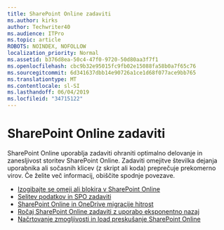 ```yaml
---
title: SharePoint Online zadaviti
ms.author: kirks
author: Techwriter40
ms.audience: ITPro
ms.topic: article
ROBOTS: NOINDEX, NOFOLLOW
localization_priority: Normal
ms.assetid: b376d8ea-50c4-47f0-9720-50d80aa3f7f1
ms.openlocfilehash: cbc9b32e95015fc9fb02e15088fa58b0a7f65c76
ms.sourcegitcommit: 6d341637dbb14e90726a1ce1d68f077ace9bb765
ms.translationtype: MT
ms.contentlocale: sl-SI
ms.lasthandoff: 06/04/2019
ms.locfileid: "34715122"
---
```

# <a name="sharepoint-online-throttling"></a>SharePoint Online zadaviti

<p>SharePoint Online uporablja zadaviti ohraniti optimalno delovanje in zanesljivost storitev SharePoint Online. Zadaviti omejitve številka dejanja uporabnika ali sočasnih klicev (z skript ali koda) preprečuje prekomerno virov. Če želite več informacij, obiščite spodnje povezave.</p> <ul> <li style="font-weight: 400;"><a href="https://docs.microsoft.com/en-us/sharepoint/dev/general-development/how-to-avoid-getting-throttled-or-blocked-in-sharepoint-online">Izogibajte se omeji ali blokira v SharePoint Online</a></li> <li style="font-weight: 400;"><a href="https://blogs.technet.microsoft.com/sposupport/2017/08/12/data-migration-and-spo-service-throttling/">Selitev podatkov in SPO zadaviti</a>&nbsp;</li> <li style="font-weight: 400;"><a href="https://docs.microsoft.com/en-us/sharepointmigration/sharepoint-online-and-onedrive-migration-speed">SharePoint Online in OneDrive migracije hitrost</a>&nbsp;</li> <li style="font-weight: 400;"><a href="https://docs.microsoft.com/en-us/sharepoint/dev/solution-guidance/handle-sharepoint-online-throttling-by-using-exponential-back-off">Ročaj SharePoint Online zadaviti z uporabo eksponentno nazaj</a>&nbsp;</li> <li style="font-weight: 400;"><a href="https://support.office.com/en-us/article/Capacity-planning-and-load-testing-SharePoint-Online-c932bd9b-fb9a-47ab-a330-6979d03688c0">Načrtovanje zmogljivosti in load preskušanje SharePoint Online</a></li> </ul> <p>&nbsp;</p>

